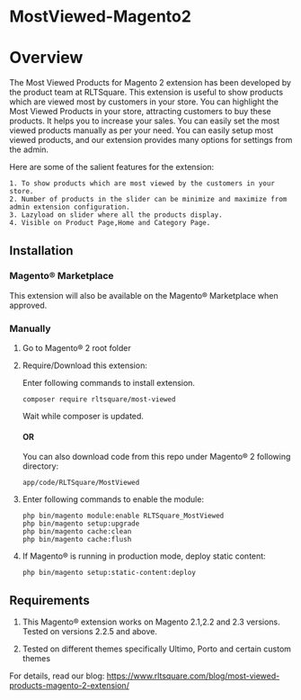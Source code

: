 # MostViewed-Magento2

# Overview

The Most Viewed Products for Magento 2 extension has been developed by the product team at RLTSquare. This extension is useful to show products which are viewed most by customers in your store. You can highlight the Most Viewed Products in your store, attracting customers to buy these products. It helps you to increase your sales. You can easily set the most viewed products manually as per your need. You can easily setup most viewed products, and our extension provides many options for settings from the admin.

Here are some of the salient features for the extension:

```
1. To show products which are most viewed by the customers in your store.
2. Number of products in the slider can be minimize and maximize from admin extension configuration.
3. Lazyload on slider where all the products display.
4. Visible on Product Page,Home and Category Page.
```

## Installation

### Magento® Marketplace

This extension will also be available on the Magento® Marketplace when approved.

### Manually

1. Go to Magento® 2 root folder

2. Require/Download this extension:

   Enter following commands to install extension.

   ```
   composer require rltsquare/most-viewed
   ```

   Wait while composer is updated.
   
   #### OR
   
   You can also download code from this repo under Magento® 2 following directory:
    
    ```
    app/code/RLTSquare/MostViewed
    ```    

3. Enter following commands to enable the module:

   ```
   php bin/magento module:enable RLTSquare_MostViewed
   php bin/magento setup:upgrade
   php bin/magento cache:clean
   php bin/magento cache:flush
   ```

4. If Magento® is running in production mode, deploy static content: 

   ```
   php bin/magento setup:static-content:deploy
   ```


## Requirements

1. This Magento® extension works on Magento 2.1,2.2 and 2.3 versions. Tested on versions 2.2.5 and above.

2. Tested on different themes specifically Ultimo, Porto and certain custom themes

For details, read our blog:
https://www.rltsquare.com/blog/most-viewed-products-magento-2-extension/
